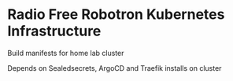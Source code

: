 # Radio Free Robotron Kubernetes Infrastructure

Build manifests for home lab cluster

Depends on Sealedsecrets, ArgoCD and Traefik installs on cluster

